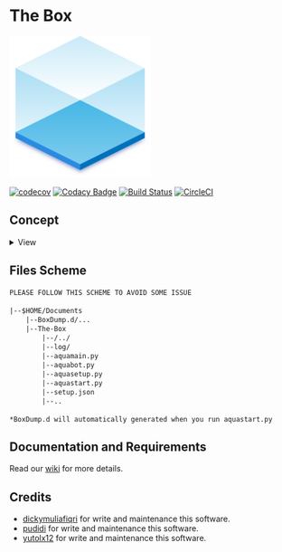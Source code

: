 # The Box
<img width="250" height="250" src=/assests/Logo.png>

[![codecov](https://codecov.io/gh/aquabellus/TheBox/branch/master/graph/badge.svg?token=1SZNUZVRH9)](https://codecov.io/gh/aquabellus/TheBox)
[![Codacy Badge](https://app.codacy.com/project/badge/Grade/9e0893719c944b4b98061f0aec75823d)](https://www.codacy.com/gh/aquabellus/TheBox/dashboard?utm_source=github.com&amp;utm_medium=referral&amp;utm_content=aquabellus/TheBox&amp;utm_campaign=Badge_Grade)
[![Build Status](https://travis-ci.com/aquabellus/TheBox.svg?branch=master)](https://travis-ci.com/aquabellus/TheBox)
[![CircleCI](https://circleci.com/gh/aquabellus/TheBox.svg?style=shield)](https://circleci.com/gh/aquabellus/TheBox)

## Concept
<details>
    <summary>View</summary>

#### Blueprint
![Blueprint](/assests/Blueprint.png)

#### Flowchart
![Flowchart](/assests/Flowchart.png)

</details>

## Files Scheme
    PLEASE FOLLOW THIS SCHEME TO AVOID SOME ISSUE
    
    |--$HOME/Documents
        |--BoxDump.d/...
        |--The-Box
            |--/../
            |--log/
            |--aquamain.py
            |--aquabot.py
            |--aquasetup.py
            |--aquastart.py
            |--setup.json
            |--..
            
    *BoxDump.d will automatically generated when you run aquastart.py

## Documentation and Requirements
Read our [wiki](https://github.com/aquabellus/TheBox/wiki) for more details.

## Credits
- [dickymuliafiqri](https://github.com/Dicky-MF) for write and maintenance this software.
- [pudidi](https://github.com/pudidi) for write and maintenance this software.
- [yutolx12](https://github.com/yutolx12) for write and maintenance this software.
